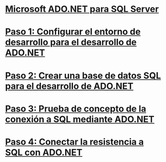 # [Microsoft ADO.NET para SQL Server](microsoft-ado-net-for-sql-server.md)
# [Paso 1: Configurar el entorno de desarrollo para el desarrollo de ADO.NET](step-1-configure-development-environment-for-ado-net-development.md)
# [Paso 2: Crear una base de datos SQL para el desarrollo de ADO.NET](step-2-create-a-sql-database-for-ado-net-development.md)
# [Paso 3: Prueba de concepto de la conexión a SQL mediante ADO.NET](step-3-proof-of-concept-connecting-to-sql-using-ado-net.md)
# [Paso 4: Conectar la resistencia a SQL con ADO.NET](step-4-connect-resiliently-to-sql-with-ado-net.md)